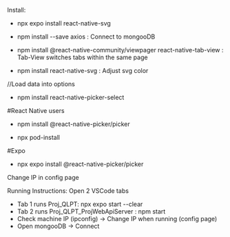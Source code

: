 Install:

- npx expo install react-native-svg

- npm install --save axios : Connect to mongooDB

- npm install @react-native-community/viewpager react-native-tab-view : Tab-View switches tabs within the same page

- npm install react-native-svg : Adjust svg color

//Load data into options
- npm install react-native-picker-select

#React Native users
- npm install @react-native-picker/picker

- npx pod-install

#Expo
- npx expo install @react-native-picker/picker

Change IP in config page

Running Instructions:
Open 2 VSCode tabs
- Tab 1 runs Proj_QLPT: npx expo start --clear
- Tab 2 runs Proj_QLPT_ProjWebApiServer : npm start
- Check machine IP (ipconfig) -> Change IP when running (config page)
- Open mongooDB -> Connect
